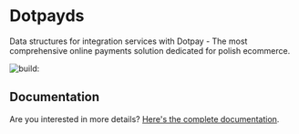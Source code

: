 # Dotpayds

Data structures for integration services with Dotpay - The most comprehensive online payments solution dedicated for polish ecommerce.

<img src="https://travis-ci.org/krzysiekpiasecki/Dotpayds.svg?branch=master" alt="build:">

## Documentation

Are you interested in more details? [Here's the complete documentation](https://krzysiekpiasecki.github.io/Dotpayds/).

